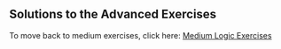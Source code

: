 ## Solutions to the Advanced Exercises


To move back to medium exercises, click here: [Medium Logic Exercises](https://github.com/UMdecisionsupport/DecisionSupport2023/blob/main/Logic/Medium.md)

